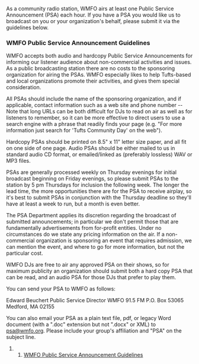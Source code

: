 As a community radio station, WMFO airs at least one Public Service Announcement (PSA) each hour. If you have a PSA you would like us to broadcast on you or your organization's behalf, please submit it via the guidelines below.

### WMFO Public Service Announcement Guidelines

WMFO accepts both audio and hardcopy Public Service Announcements for informing our listener audience about non-commercial activities and issues. As a public broadcasting station there are no costs to the sponsoring organization for airing the PSAs. WMFO especially likes to help Tufts-based and local organizations promote their activities, and gives them special consideration.

All PSAs should include the name of the sponsoring organization, and if applicable, contact information such as a web site and phone number -- Note that long URLs can be both difficult for DJs to read on air as well as for listeners to remember, so it can be more effective to direct users to use a search engine with a phrase that readily finds your page (e.g. "For more information just search for 'Tufts Community Day' on the web").

Hardcopy PSAs should be printed on 8.5" x 11" letter size paper, and all fit on one side of one page. Audio PSAs should be either mailed to us in standard audio CD format, or emailed/linked as (preferably lossless) WAV or MP3 files.

PSAs are generally processed weekly on Thursday evenings for initial broadcast beginning on Friday evenings, so please submit PSAs to the station by 5 pm Thursdays for inclusion the following week. The longer the lead time, the more opportunities there are for the PSA to receive airplay, so it's best to submit PSAs in conjunction with the Thursday deadline so they'll have at least a week to run, but a month is even better.

The PSA Department applies its discretion regarding the broadcast of submitted announcements; in particular we don't permit those that are fundamentally advertisements from for-profit entities. Under no circumstances do we state any pricing information on the air. If a non-commercial organization is sponsoring an event that requires admission, we can mention the event, and where to go for more information, but not the particular cost.

WMFO DJs are free to air any approved PSA on their shows, so for maximum publicity an organization should submit both a hard copy PSA that can be read, and an audio PSA for those DJs that prefer to play them.

You can send your PSA to WMFO as follows:

 Edward Beuchert
 Public Service Director
 WMFO 91.5 FM
 P.O. Box 53065
 Medford, MA 02155

You can also email your PSA as a plain text file, pdf, or legacy Word document (with a ".doc" extension but not ".docx" or XML) to [psa@wmfo.org](mailto:psa@wmfo.org "mailto:psa@wmfo.org"). Please include your group's affiliation and "PSA" on the subject line.

1.  1. [WMFO Public Service Announcement Guidelines](#WMFO_Public_Service_Announcement_Guidelines)

